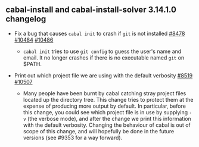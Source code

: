 ## cabal-install and cabal-install-solver 3.14.1.0 changelog

- Fix a bug that causes `cabal init` to crash if `git` is not installed [#8478](https://github.com/haskell/cabal/issues/8478) [#10484](https://github.com/haskell/cabal/issues/10484) [#10486](https://github.com/haskell/cabal/pull/10486)

  - `cabal init` tries to use `git config` to guess the user's name and email.
    It no longer crashes if there is no executable named `git` on $PATH.

- Print out which project file we are using with the default verbosity [#8519](https://github.com/haskell/cabal/issues/8519) [#10507](https://github.com/haskell/cabal/pull/10507)

  - Many people have been burnt by cabal catching stray project files located up
    the directory tree. This change tries to protect them at the expense of
    producing more output by default. In particular, before this change, you could
    see which project file is in use by supplying `-v` (the verbose mode), and
    after the change we print this information with the default verbosity.
    Changing the behaviour of cabal is out of scope of this change, and will
    hopefully be done in the future versions (see #9353 for a way forward).
